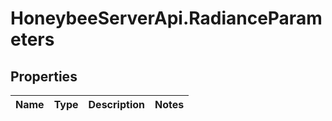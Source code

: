 # HoneybeeServerApi.RadianceParameters

## Properties
Name | Type | Description | Notes
------------ | ------------- | ------------- | -------------



